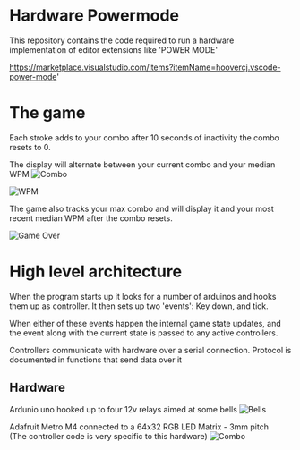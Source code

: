 # Hardware Powermode

This repository contains the code required to run a hardware 
implementation of editor extensions like 'POWER MODE'

https://marketplace.visualstudio.com/items?itemName=hoovercj.vscode-power-mode'

# The game

Each stroke adds to your combo after 10 seconds of inactivity the combo resets to 0.

The display will alternate between your current combo and your median WPM
![Combo](photos/combo.jpg)

![WPM](photos/wpm.jpg)

The game also tracks your max combo and will display it and your most recent median WPM after 
the combo resets.

![Game Over](photos/gameover.jpg)

# High level architecture

When the program starts up it looks for a number of arduinos and hooks them
up as controller. It then sets up two 'events': Key down, and tick.

When either of these events happen the internal game state updates, and the event
along with the current state is passed to any active controllers.

Controllers communicate with hardware over a serial connection. 
Protocol is documented in functions that send data over it


## Hardware

Ardunio uno hooked up to four 12v relays aimed at some bells
![Bells](photos/bells.jpg)

Adafruit Metro M4 connected to a 64x32 RGB LED Matrix - 3mm pitch  
  (The controller code is very specific to this hardware)
![Combo](photos/combo.jpg)
